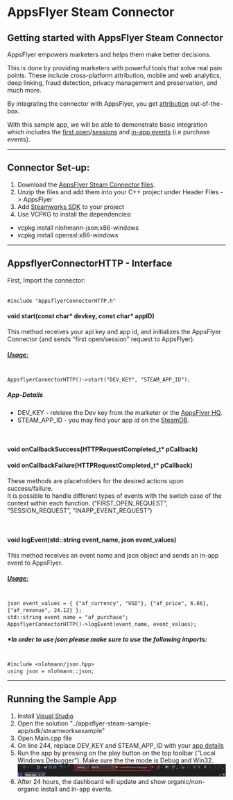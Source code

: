 # AppsFlyer Steam Connector

## **Getting started with AppsFlyer Steam Connector**

AppsFlyer empowers marketers and helps them make better decisions.

This is done by providing marketers with powerful tools that solve real pain points. These include cross-platform attribution, mobile and web analytics, deep linking, fraud detection, privacy management and preservation, and much more.

By integrating the connector with AppsFlyer, you get [attribution](https://support.appsflyer.com/hc/en-us/articles/207447053) out-of-the-box. 

With this sample app, we will be able to demonstrate basic integration which includes the [first open](https://dev.appsflyer.com/hc/reference/post_first-open-app-platform-app-id)/[sessions](https://dev.appsflyer.com/hc/reference/post_session-app-platform-app-id) and [in-app events](https://dev.appsflyer.com/hc/reference/post_inapp-app-platform-app-id) (i.e purchase events).

<hr/>

## **Connector Set-up:**



1. Download the [AppsFlyer Steam Connector files](https://drive.google.com/file/d/1kR__MdEG3viAsH7dBWAf8wlHsx46uVzd/view?usp=share_link).
2. Unzip the files and add them into your C++ project under Header Files -> AppsFlyer
3. Add [Steamworks SDK](https://partner.steamgames.com/doc/sdk) to your project
4. Use VCPKG to install the dependencies:
* vcpkg install nlohmann-json:x86-windows
* vcpkg install openssl:x86-windows

<hr/>

## **AppsflyerConnectorHTTP - Interface**

First, Import the connector: 
<pre><code>
#include "AppsflyerConnectorHTTP.h"
</code></pre>

#### void **start**(const char* **devkey**, const char* **appID**)

This method receives your api key and app id, and initializes the AppsFlyer Connector (and sends “first open/session” request to AppsFlyer).

##### <span style="text-decoration:underline;">Usage:</span>

<pre><code>
AppsflyerConnectorHTTP()->start("DEV_KEY", "STEAM_APP_ID");
</code></pre>

##### App-Details

* DEV_KEY - retrieve the Dev key from the marketer or the [AppsFlyer HQ](https://support.appsflyer.com/hc/en-us/articles/211719806-App-settings-#general-app-settings).
* STEAM_APP_ID - you may find your app id on the [SteamDB](https://steamdb.info/apps/).

<br/>

#### void **onCallbackSuccess**(HTTPRequestCompleted_t* **pCallback**) 
#### void **onCallbackFailure**(HTTPRequestCompleted_t* **pCallback**)

These methods are placeholders for the desired actions upon success/failure. \
It is possible to handle different types of events with the switch case of the context within each function. (“FIRST_OPEN_REQUEST”, ”SESSION_REQUEST”, ”INAPP_EVENT_REQUEST”)

<br/>

#### void **logEvent**(std::string **event_name**, json **event_values**)

This method receives an event name and json object and sends an in-app event to AppsFlyer.


##### <span style="text-decoration:underline;">Usage:</span>

<pre><code>
json event_values = { {"af_currency", "USD"}, {"af_price", 6.66}, {"af_revenue", 24.12} };
std::string event_name = "af_purchase";
AppsflyerConnectorHTTP()->logEvent(event_name, event_values);
</code></pre>

##### *In order to use json please make sure to use the following imports:

<pre><code>
#include &lt;nlohmann/json.hpp>
using json = nlohmann::json;
</code></pre>


<hr>

## Running the Sample App 

1. Install [Visual Studio ](https://visualstudio.microsoft.com/)
2. Open the solution "../appsflyer-steam-sample-app/sdk/steamworksexample"
3. Open Main.cpp file
4. On line 244, replace DEV_KEY and STEAM_APP_ID with your [app details](#App-Details)
5. Run the app by pressing on the play button on the top toolbar ("Local Windows Debugger"). Make sure the the mode is Debug and Win32.
![Alt text](vs-run.png?raw=true "Title")
6. After 24 hours, the dashboard will update and show organic/non-organic install and in-app events.
